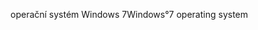 <span data-ttu-id="24c63-101">operační systém Windows 7</span><span class="sxs-lookup"><span data-stu-id="24c63-101">Windows°7 operating system</span></span>